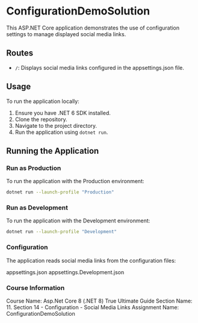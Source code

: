# ConfigurationDemoSolution

This ASP.NET Core application demonstrates the use of configuration settings to manage displayed social media links.

## Routes

- `/`: Displays social media links configured in the appsettings.json file.

## Usage

To run the application locally:
1. Ensure you have .NET 6 SDK installed.
2. Clone the repository.
3. Navigate to the project directory.
4. Run the application using `dotnet run`.

## Running the Application

### Run as Production

To run the application with the Production environment:

```sh
dotnet run --launch-profile "Production"
```

### Run as Development

To run the application with the Development environment:

```sh
dotnet run --launch-profile "Development"
```

### Configuration

The application reads social media links from the configuration files:

appsettings.json
appsettings.Development.json

### Course Information

Course Name: Asp.Net Core 8 (.NET 8) True Ultimate Guide
Section Name: 11. Section 14 - Configuration - Social Media Links
Assignment Name: ConfigurationDemoSolution

